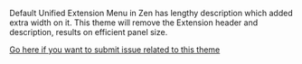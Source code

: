 
Default Unified Extension Menu in Zen has lengthy description which added extra width on it. This theme will remove the Extension header and description, results on efficient panel size.

[Go here if you want to submit issue related to this theme](https://github.com/KiKaraage/ArcWTF/issues/new?assignees=KiKaraage&labels=Zen+Themes&projects=&template=zen-browser-theme-issue.md&title=%5BZBT%5D+)
